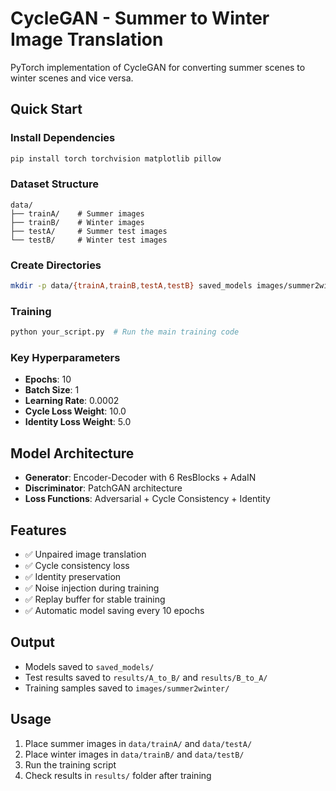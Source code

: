 # CycleGAN - Summer to Winter Image Translation

PyTorch implementation of CycleGAN for converting summer scenes to winter scenes and vice versa.

## Quick Start

### Install Dependencies
```bash
pip install torch torchvision matplotlib pillow
```

### Dataset Structure
```
data/
├── trainA/    # Summer images
├── trainB/    # Winter images  
├── testA/     # Summer test images
└── testB/     # Winter test images
```

### Create Directories
```bash
mkdir -p data/{trainA,trainB,testA,testB} saved_models images/summer2winter results/{A_to_B,B_to_A}
```

### Training
```python
python your_script.py  # Run the main training code
```

### Key Hyperparameters
- **Epochs**: 10
- **Batch Size**: 1
- **Learning Rate**: 0.0002
- **Cycle Loss Weight**: 10.0
- **Identity Loss Weight**: 5.0

## Model Architecture
- **Generator**: Encoder-Decoder with 6 ResBlocks + AdaIN
- **Discriminator**: PatchGAN architecture
- **Loss Functions**: Adversarial + Cycle Consistency + Identity

## Features
- ✅ Unpaired image translation
- ✅ Cycle consistency loss
- ✅ Identity preservation
- ✅ Noise injection during training
- ✅ Replay buffer for stable training
- ✅ Automatic model saving every 10 epochs

## Output
- Models saved to `saved_models/`
- Test results saved to `results/A_to_B/` and `results/B_to_A/`
- Training samples saved to `images/summer2winter/`

## Usage
1. Place summer images in `data/trainA/` and `data/testA/`
2. Place winter images in `data/trainB/` and `data/testB/`
3. Run the training script
4. Check results in `results/` folder after training
